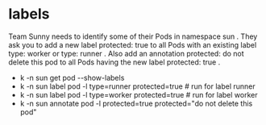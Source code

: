# labels
Team Sunny needs to identify some of their Pods in namespace sun . They ask you to add a new label protected: true to all Pods
with an existing label type: worker or type: runner . Also add an annotation protected: do not delete this pod to all Pods
having the new label protected: true .

- k -n sun get pod --show-labels
- k -n sun label pod -l type=runner protected=true # run for label runner
- k -n sun label pod -l type=worker protected=true # run for label worker
- k -n sun annotate pod -l protected=true protected="do not delete this pod"